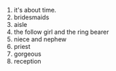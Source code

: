 1. it's about time.
2. bridesmaids
3. aisle
4. the follow girl and the ring bearer
5. niece and nephew
6. priest
7. gorgeous 
8. reception
